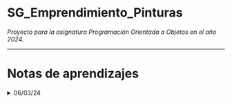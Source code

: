 # SG_Emprendimiento_Pinturas

_Proyecto para la asignatura Programación Orientada a Objetos en el año 2024._

- - - -

# Notas de aprendizajes

<details>
<summary>06/03/24</summary>

* Ahora entiendo para qué funciona el patron DAO (Data Access Object). Permite separar la lógica de negocios del programa de la lógica de la base de datos.
    * El código se vuelve más mantenible, ya que si se cambia el lenguaje de la base de datos, la lógica de negocio no se ve modificada, solo la clase que maneja la conexión con la base de datos.
    * Permite que se cumpla el principio Single Responsability de SOLID, el cuál indica que una clase debe tener una única responsabilidad. De esta manera la clase Pedido maneja la lógica de negocio del pedido, mientras que PedidoDAO maneja los ABM en la base de datos.
    * Se realiza la abstracción, uno de los cuatros pilares de POO, ya que solo las clases DAO acceden a los datos de la base de datos, el resto del programa no necesita conocer como se trabaja con ella.
    * Todas estas cosas hacen que el código sea más robusto.

</details>
